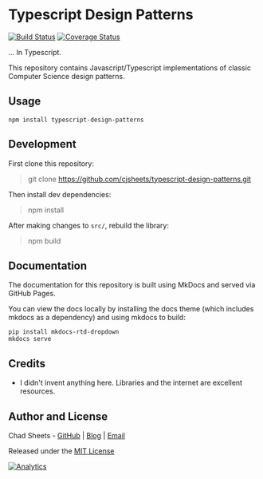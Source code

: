 Typescript Design Patterns
==============================

[![Build Status](https://travis-ci.org/cjsheets/typescript-design-patterns.svg?branch=master)](https://travis-ci.org/cjsheets/typescript-design-patterns)
[![Coverage Status](https://coveralls.io/repos/github/cjsheets/typescript-design-patterns/badge.svg?branch=master)](https://coveralls.io/github/cjsheets/typescript-design-patterns?branch=master)

... In Typescript.

This repository contains Javascript/Typescript implementations of classic Computer Science design patterns.

Usage
-----------

```
npm install typescript-design-patterns
```


Development
-----------
First clone this repository:

> git clone https://github.com/cjsheets/typescript-design-patterns.git

Then install dev dependencies:

> npm install

After making changes to `src/`, rebuild the library:

> npm build

Documentation
-------------

The documentation for this repository is built using MkDocs and served via GitHub Pages.

You can view the docs locally by installing the docs theme (which includes mkdocs
as a dependency) and using mkdocs to build:

```
pip install mkdocs-rtd-dropdown
mkdocs serve
```


Credits
-------

- I didn't invent anything here. Libraries and the internet are excellent resources.

Author and License
------------------

Chad Sheets - [GitHub](https://github.com/cjsheets) | [Blog](http://chadsheets.com/) | [Email](mailto:chad@cjsheets.com)

Released under the [MIT License](https://tldrlegal.com/license/mit-license)

[![Analytics](https://cjs-beacon.appspot.com/UA-10006093-3/github/cjsheets/typescript-design-patterns?pixel)](https://github.com/cjsheets/typescript-design-patterns)
